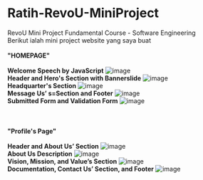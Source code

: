 # Ratih-RevoU-MiniProject
RevoU Mini Project Fundamental Course - Software Engineering <br/>
Berikut ialah mini project website yang saya buat <br/>
<br/>
<b>"HOMEPAGE"</b>
<br/>
<br/>
<b>Welcome Speech by JavaScript</b>
![image](https://user-images.githubusercontent.com/72699897/220922144-928beb28-ae7d-40e4-925a-9a442f2a471b.png)
<br/>
<b>Header and Hero's Section with Bannerslide</b>
![image](https://user-images.githubusercontent.com/72699897/220921773-1aa3b4fe-e143-464a-acaa-4f45f126c892.png)
<br/>
<b>Headquarter's Section</b>
![image](https://user-images.githubusercontent.com/72699897/220919095-5648656d-62fd-4529-ac6b-99105a412e2c.png)
<br/>
<b>Message Us’ s=Section and Footer</b>
![image](https://user-images.githubusercontent.com/72699897/220919175-0d53a17a-5bcc-41e5-8546-432530f7bef9.png)
<br/>
<b>Submitted Form and Validation Form</b>
![image](https://user-images.githubusercontent.com/72699897/220919249-b435409b-98ae-4483-9084-24bfbbe0ade1.png)
<br/>
<br/>
<br/>
<br/>
<b>"Profile's Page"</b>
<br/>
<br/>
<b>Header and About Us’ Section</b>
![image](https://user-images.githubusercontent.com/72699897/220921960-b4a19979-aaff-4b2c-a5ef-7a41941901b1.png)
<br/>
<b>About Us Description</b>
![image](https://user-images.githubusercontent.com/72699897/220920921-e0c60fe2-509d-4fda-a68d-da57e9f3f951.png)
<br>
<b>Vision, Mission, and Value’s Section</b>
![image](https://user-images.githubusercontent.com/72699897/220921081-651f87cd-4bc1-4a5e-a64a-3736d2c36c37.png)
<br/>
<b>Documentation, Contact Us’ Section, and Footer</b>
![image](https://user-images.githubusercontent.com/72699897/220921185-01ef698f-ec9b-42f1-9708-5a5f8e7797ae.png)
<br/>
